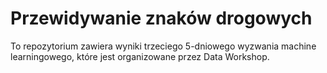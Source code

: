 # Przewidywanie znaków drogowych
To repozytorium zawiera wyniki trzeciego 5-dniowego wyzwania machine learningowego, które jest organizowane przez Data Workshop.
